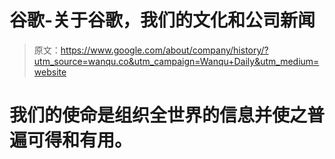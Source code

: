 # 谷歌-关于谷歌，我们的文化和公司新闻

> 原文：<https://www.google.com/about/company/history/?utm_source=wanqu.co&utm_campaign=Wanqu+Daily&utm_medium=website>



# 我们的使命是组织全世界的信息并使之普遍可得和有用。

